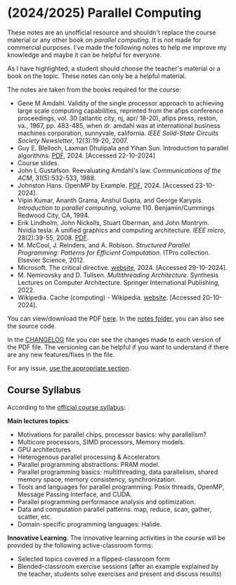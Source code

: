 # (2024/2025) Parallel Computing

These notes are an unofficial resource and shouldn't replace the course material or any other book on _parallel computing_. It is not made for commercial purposes. I've made the following notes to help me improve my knowledge and maybe it can be helpful for everyone.

As I have highlighted, a student should choose the teacher's material or a book on the topic. These notes can only be a helpful material.

The notes are taken from the books required for the course: 

- Gene M Amdahl. Validity of the single processor approach to achieving large scale computing capabilities, reprinted from the afips conference proceedings, vol. 30 (atlantic city, nj, apr/ 18-20), afips press, reston, va., 1967, pp. 483-485, when dr. amdahl was at international business machines corporation, sunnyvale, california. *IEEE Solid-State Circuits Society Newsletter*, 12(3):19-20, 2007.
- Guy E. Blelloch, Laxman Dhulipala and Yihan Sun. Introduction to parallel algorithms. [PDF](https://www.cs.cmu.edu/~guyb/paralg/paralg/parallel.pdf), 2024. [Accessed 22-10-2024]
- Course slides.
- John L Gustafson. Reevaluating Amdahl's law. *Communications of the ACM*, 31(5):532-533, 1988.
- Johnston Hans. OpenMP by Example. [PDF](https://people.math.umass.edu/~johnston/PHI_WG_2014/OpenMPSlides_tamu_sc.pdf), 2024. [Accessed 23-10-2024].
- Vipin Kumar, Ananth Grama, Anshul Gupta, and George Karypis. *Introduction to parallel computing*, volume 110. Benjamin/Cummings Redwood City, CA, 1994.
- Erik Lindholm, John Nickolls, Stuart Oberman, and John Montrym. Nvidia tesla: A unified graphics and computing architecture. *IEEE micro*, 28(2):39-55, 2008. [PDF](https://ieeexplore.ieee.org/document/4523358).
- M. McCool, J. Reinders, and A. Robison. *Structured Parallel Programming: Patterns for Efficient Computation*. ITPro collection. Elsevier Science, 2012.
- Microsoft. The critical directive. [website](https://learn.microsoft.com/en-us/cpp/parallel/openmp/a-examples?view=msvc-170#a5-the-critical-directive), 2024. [Accessed 29-10-2024].
- M. Nemirovsky and D. Tullsen. *Multithreading Architecture*. Synthesis Lectures on Computer Architecture. Springer International Publishing, 2022.
- Wikipedia. Cache (computing) - Wikipedia. [website](https://en.wikipedia.org/wiki/Cache_(computing)). [Accessed 20-10-2024].

You can view/download the PDF [here](notes/parallel-computing.pdf). In the [notes folder](notes/), you can also see the source code.

In the [CHANGELOG](CHANGELOG.md) file you can see the changes made to each version of the PDF file. The versioning can be helpful if you want to understand if there are any new features/fixes in the file.

For any issue, [use the appropriate section](https://github.com/PoliMI-HPC-E-notes-projects-AndreVale69/HPC-E-PoliMI-university-notes/issues).

## Course Syllabus

According to the [official course syllabus](https://www11.ceda.polimi.it/schedaincarico/schedaincarico/controller/scheda_pubblica/SchedaPublic.do?&evn_default=evento&c_classe=836280&__pj0=0&__pj1=442fa6ae26032c1734261c6daa9790b9):

**Main lectures topics**:
- Motivations for parallel chips, processor basics: why parallelism? 
- Multicore processors, SIMD processors, Memory models. 
- GPU architectures 
- Heterogenous parallel processing & Accelerators 
- Parallel programming abstractions: PRAM model. 
- Parallel programming basics: multithreading, data parallelism, shared memory space, memory consistency, synchronization. 
- Tools and languages for parallel programming: Posix threads, OpenMP, Message Passing Interface, and CUDA. 
- Parallel programming performance analysis and optimization. 
- Data and computation parallel patterns: map, reduce, scan, gather, scatter, etc. 
- Domain-specific programming languages: Halide.

**Innovative Learning**. The innovative learning activities in the course will be provided by the following active-classroom forms:
- Selected topics covered in a flipped-classroom form
- Blended-classroom exercise sessions (after an example explained by the teacher, students solve exercises and present and discuss results)